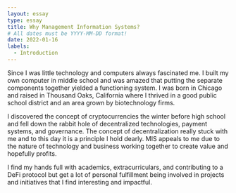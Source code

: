 ```yaml
---
layout: essay
type: essay
title: Why Management Information Systems?
# All dates must be YYYY-MM-DD format!
date: 2022-01-16
labels:
  - Introduction
---
```


Since I was little technology and computers always fascinated me. I built my own computer in middle school and was amazed that putting the separate components together yielded a functioning system. I was born in Chicago and raised in Thousand Oaks, California where I thrived in a good public school district and an area grown by biotechnology firms. 

I discovered the concept of cryptocurrencies the winter before high school and fell down the rabbit hole of decentralized technologies, payment systems, and governance. The concept of decentralization really stuck with me and to this day it is a principle I hold dearly. MIS appeals to me due to the nature of technology and business working together to create value and hopefully profits. 

I find my hands full with academics, extracurriculars, and contributing to a DeFi protocol but get a lot of personal fulfillment being involved in projects and initiatives that I find interesting and impactful. 